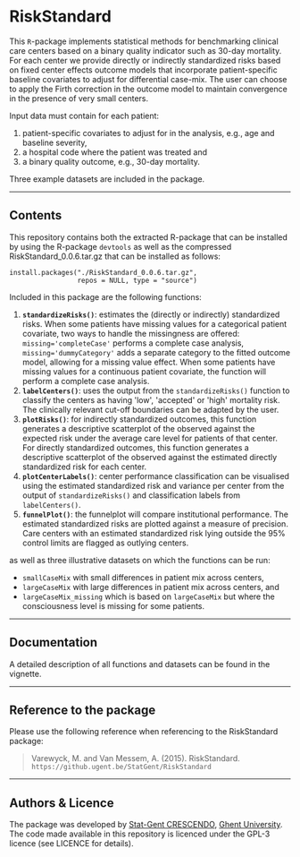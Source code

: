 # RiskStandard

This `R`-package implements statistical methods for benchmarking clinical care centers based on a binary quality indicator such as 30-day mortality. For each center we provide directly or indirectly standardized risks based on fixed center effects outcome models that incorporate patient-specific baseline covariates to adjust for differential case-mix. The user can choose to apply the Firth correction in the outcome model to maintain convergence in the presence of very small centers.

Input data must contain for each patient:

1. patient-specific covariates to adjust for in the analysis, e.g., age and baseline severity, 
2. a hospital code where the patient was treated and 
3. a binary quality outcome, e.g., 30-day mortality. 

Three example datasets are included in the package. 

<!--- Full documentation of the package can be found in the vignette. --->

***

## Contents

This repository contains both the extracted R-package that can be installed by using the R-package `devtools` as well as the compressed RiskStandard_0.0.6.tar.gz that can be installed as follows:

```{r}
install.packages("./RiskStandard_0.0.6.tar.gz", 
                 repos = NULL, type = "source")
```

Included in this package are the following functions:

1. **`standardizeRisks()`**: estimates the (directly or indirectly) standardized risks. When some patients have missing values for a categorical patient covariate, two ways to handle the missingness are offered: `missing='completeCase'` performs a complete case analysis, `missing='dummyCategory'` adds a separate category to the fitted outcome model, allowing for a missing value effect. When some patients have missing values for a continuous patient covariate, the function will perform a complete case analysis.
2. **`labelCenters()`**: uses the output from the `standardizeRisks()` function to classify the centers as having 'low', 'accepted' or 'high' mortality risk. The clinically relevant cut-off boundaries can be adapted by the user.
3. **`plotRisks()`**: for indirectly standardized outcomes, this function generates a descriptive scatterplot of the observed against the expected risk under the average care level for patients of that center. For directly standardized outcomes, this function generates a descriptive scatterplot of the observed against the estimated directly standardized risk for each center. 
4. **`plotCenterLabels()`**: center performance classification can be visualised using the estimated standardized risk and variance per center from the output of `standardizeRisks()` and classification labels from `labelCenters()`. 
5. **`funnelPlot()`**: the funnelplot will compare institutional performance. The estimated standardized risks are plotted against a measure of precision. Care centers with an estimated standardized risk lying outside the 95% control limits are flagged as outlying centers.

as well as three illustrative datasets on which the functions can be run:

* `smallCaseMix` with small differences in patient mix across centers, 
* `largeCaseMix` with large differences in patient mix across centers, and 
* `largeCaseMix_missing` which is based on `largeCaseMix` but where the consciousness level is missing for some patients. 

*** 

## Documentation

A detailed description of all functions and datasets can be found in the vignette. 

*** 

## Reference to the package

Please use the following reference when referencing to the RiskStandard package:
> Varewyck, M. and Van Messem, A. (2015). RiskStandard. `https://github.ugent.be/StatGent/RiskStandard`

***

## Authors & Licence

The package was developed by [Stat-Gent CRESCENDO](http://www.statgent.org/), [Ghent University](http://www.ugent.be/). The code made available in this repository is licenced under the GPL-3 licence (see LICENCE for details).



